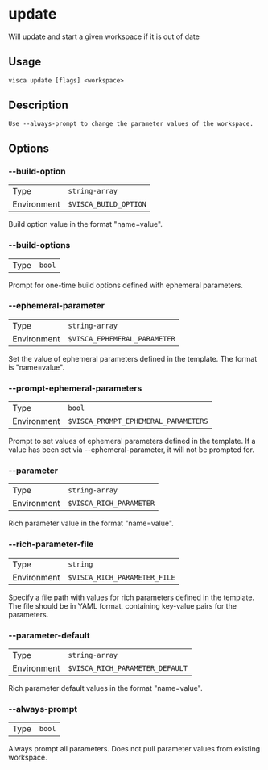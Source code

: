 # update

Will update and start a given workspace if it is out of date

## Usage

```console
visca update [flags] <workspace>
```

## Description

```console
Use --always-prompt to change the parameter values of the workspace.
```

## Options

### --build-option

|             |                                  |
| ----------- | -------------------------------- |
| Type        | <code>string-array</code>        |
| Environment | <code>$VISCA_BUILD_OPTION</code> |

Build option value in the format "name=value".

### --build-options

|      |                   |
| ---- | ----------------- |
| Type | <code>bool</code> |

Prompt for one-time build options defined with ephemeral parameters.

### --ephemeral-parameter

|             |                                         |
| ----------- | --------------------------------------- |
| Type        | <code>string-array</code>               |
| Environment | <code>$VISCA_EPHEMERAL_PARAMETER</code> |

Set the value of ephemeral parameters defined in the template. The format is "name=value".

### --prompt-ephemeral-parameters

|             |                                                 |
| ----------- | ----------------------------------------------- |
| Type        | <code>bool</code>                               |
| Environment | <code>$VISCA_PROMPT_EPHEMERAL_PARAMETERS</code> |

Prompt to set values of ephemeral parameters defined in the template. If a value has been set via --ephemeral-parameter, it will not be prompted for.

### --parameter

|             |                                    |
| ----------- | ---------------------------------- |
| Type        | <code>string-array</code>          |
| Environment | <code>$VISCA_RICH_PARAMETER</code> |

Rich parameter value in the format "name=value".

### --rich-parameter-file

|             |                                         |
| ----------- | --------------------------------------- |
| Type        | <code>string</code>                     |
| Environment | <code>$VISCA_RICH_PARAMETER_FILE</code> |

Specify a file path with values for rich parameters defined in the template. The file should be in YAML format, containing key-value pairs for the parameters.

### --parameter-default

|             |                                            |
| ----------- | ------------------------------------------ |
| Type        | <code>string-array</code>                  |
| Environment | <code>$VISCA_RICH_PARAMETER_DEFAULT</code> |

Rich parameter default values in the format "name=value".

### --always-prompt

|      |                   |
| ---- | ----------------- |
| Type | <code>bool</code> |

Always prompt all parameters. Does not pull parameter values from existing workspace.
